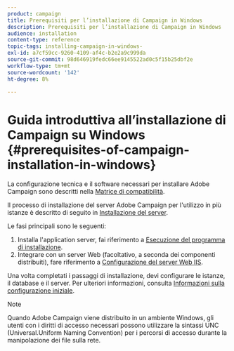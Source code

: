 ```yaml
---
product: campaign
title: Prerequisiti per l’installazione di Campaign in Windows
description: Prerequisiti per l’installazione di Campaign in Windows
audience: installation
content-type: reference
topic-tags: installing-campaign-in-windows-
exl-id: a7cf59cc-9260-4109-af4c-b2e2a9c999da
source-git-commit: 98d646919fedc66ee9145522ad0c5f15b25dbf2e
workflow-type: tm+mt
source-wordcount: '142'
ht-degree: 8%

---
```


# Guida introduttiva all’installazione di Campaign su Windows {#prerequisites-of-campaign-installation-in-windows}

La configurazione tecnica e il software necessari per installare Adobe Campaign sono descritti nella [Matrice di compatibilità](../../rn/using/compatibility-matrix.md).

Il processo di installazione del server Adobe Campaign per l&#39;utilizzo in più istanze è descritto di seguito in [Installazione del server](../../installation/using/installing-the-server.md).

Le fasi principali sono le seguenti:

1. Installa l&#39;application server, fai riferimento a [Esecuzione del programma di installazione](../../installation/using/installing-the-server.md#executing-the-installation-program).
1. Integrare con un server Web (facoltativo, a seconda dei componenti distribuiti), fare riferimento a [Configurazione del server Web IIS](../../installation/using/integration-into-a-web-server-for-windows.md#configuring-the-iis-web-server).

Una volta completati i passaggi di installazione, devi configurare le istanze, il database e il server. Per ulteriori informazioni, consulta [Informazioni sulla configurazione iniziale](../../installation/using/about-initial-configuration.md).

>[!NOTE]
>
>Quando Adobe Campaign viene distribuito in un ambiente Windows, gli utenti con i diritti di accesso necessari possono utilizzare la sintassi UNC (Universal.Uniform Naming Convention) per i percorsi di accesso durante la manipolazione dei file sulla rete.
